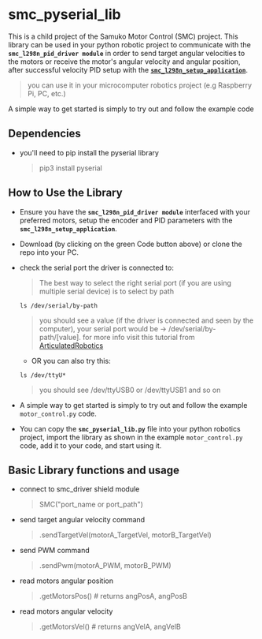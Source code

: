
# smc_pyserial_lib
This is a child project of the Samuko Motor Control (SMC) project. This library can be used in your python robotic project to communicate with the **`smc_l298n_pid_driver module`** in order to send target angular velocities to the motors or receive the motor's angular velocity and angular position, after successful velocity PID setup with the [**`smc_l298n_setup_application`**](https://github.com/samuko-things-company/smc_l298n_setup_application).

> you can use it in your microcomputer robotics project (e.g Raspberry Pi, PC, etc.)

A simple way to get started is simply to try out and follow the example code


## Dependencies
- you'll need to pip install the pyserial library
  > pip3 install pyserial


## How to Use the Library
- Ensure you have the **`smc_l298n_pid_driver module`** interfaced with your preferred motors, setup the encoder and PID parameters with the **`smc_l298n_setup_application`**.

- Download (by clicking on the green Code button above) or clone the repo into your PC.

- check the serial port the driver is connected to:
  > The best way to select the right serial port (if you are using multiple serial device) is to select by path
  ```shell
  ls /dev/serial/by-path
  ```
  > you should see a value (if the driver is connected and seen by the computer), your serial port would be -> /dev/serial/by-path/[value]. for more info visit this tutorial from [ArticulatedRobotics](https://www.youtube.com/watch?v=eJZXRncGaGM&list=PLunhqkrRNRhYAffV8JDiFOatQXuU-NnxT&index=8)

  - OR you can also try this:
  ```shell
  ls /dev/ttyU*
  ```
  > you should see /dev/ttyUSB0 or /dev/ttyUSB1 and so on

- A simple way to get started is simply to try out and follow the example `motor_control.py` code.

- You can copy the **`smc_pyserial_lib.py`** file into your python robotics project, import the library as shown in the example `motor_control.py` code, add it to your code, and start using it.


## Basic Library functions and usage

- connect to smc_driver shield module
  > SMC("port_name or port_path")

- send target angular velocity command
  > .sendTargetVel(motorA_TargetVel, motorB_TargetVel)

- send PWM command
  > .sendPwm(motorA_PWM, motorB_PWM)

- read motors angular position
  > .getMotorsPos() # returns angPosA, angPosB

- read motors angular velocity
  > .getMotorsVel() # returns angVelA, angVelB